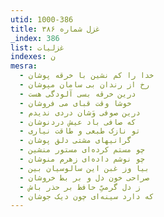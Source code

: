 ```yaml
---
utid: 1000-386
title: غزل شماره ۳۸۶
_index: 386
list: غزلیات
indexes: ن
mesra:
  - خدا را کم نشین با خرقه پوشان
  - رخ از رندان بی سامان مپوشان
  - درین خرقه بسی آلودگی هست
  - خوشا وقت قبای می فروشان
  - درین صوفی وَشان دردی ندیدم
  - که صافی باد عیش دردنوشان
  - تو نازک طبعی و طاقت نیاری
  - گرانیهای مشتی دلق پوشان
  - چو مستم کرده‌ای مستور منشین
  - چو نوشم داده‌ای زهرم منوشان
  - بیا وز غبن این سالوسیان بین
  - صراحی خون دل و بر بط خروشان
  - ز دل گرمیِّ حافظ بر حذر باش
  - که دارد سینه‌ای چون دیک جوشان
---
```

